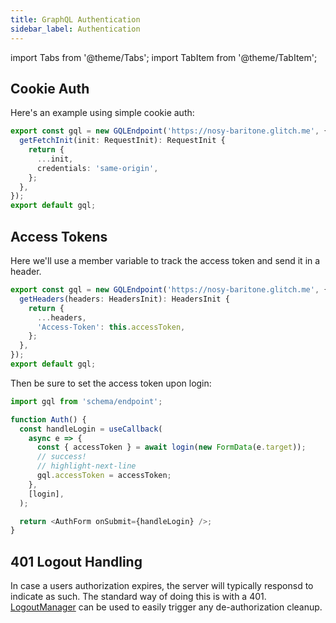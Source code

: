 ```yaml
---
title: GraphQL Authentication
sidebar_label: Authentication
---
```

<head>
  <title>GraphQL Authentication patterns for Rest Hooks</title>
</head>

import Tabs from '@theme/Tabs';
import TabItem from '@theme/TabItem';

## Cookie Auth

Here's an example using simple cookie auth:

```ts title="schema/endpoint.ts"
export const gql = new GQLEndpoint('https://nosy-baritone.glitch.me', {
  getFetchInit(init: RequestInit): RequestInit {
    return {
      ...init,
      credentials: 'same-origin',
    };
  },
});
export default gql;
```

## Access Tokens

Here we'll use a member variable to track the access token and send it
in a header.

```ts title="schema/endpoint.ts"
export const gql = new GQLEndpoint('https://nosy-baritone.glitch.me', {
  getHeaders(headers: HeadersInit): HeadersInit {
    return {
      ...headers,
      'Access-Token': this.accessToken,
    };
  },
});
export default gql;
```

Then be sure to set the access token upon login:

```ts
import gql from 'schema/endpoint';

function Auth() {
  const handleLogin = useCallback(
    async e => {
      const { accessToken } = await login(new FormData(e.target));
      // success!
      // highlight-next-line
      gql.accessToken = accessToken;
    },
    [login],
  );

  return <AuthForm onSubmit={handleLogin} />;
}
```

## 401 Logout Handling

In case a users authorization expires, the server will typically responsd to indicate
as such. The standard way of doing this is with a 401. [LogoutManager](/docs/api/LogoutManager)
can be used to easily trigger any de-authorization cleanup.
